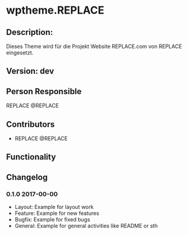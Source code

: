 # wptheme.REPLACE

## Description:

Dieses Theme wird für die Projekt Website REPLACE.com von REPLACE eingesetzt.

## Version: dev

## Person Responsible

REPLACE @REPLACE

## Contributors

* REPLACE @REPLACE

## Functionality

## Changelog

### 0.1.0 2017-00-00

* Layout: Example for layout work
* Feature: Example for new features
* Bugfix: Example for fixed bugs
* General: Example for general activities like README or sth
